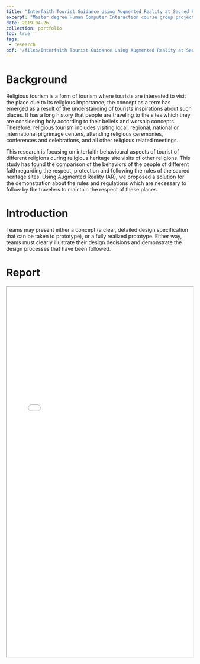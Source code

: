 ```yaml
---
title: "Interfaith Tourist Guidance Using Augmented Reality at Sacred Religious Places"
excerpt: "Master degree Human Computer Interaction course group project: a student design competition<br/>"
date: 2019-04-26
collection: portfolio
toc: true
tags:
 - research
pdf: "/files/Interfaith Tourist Guidance Using Augmented Reality at Sacred Religious Places.pdf"
---
```


Background
======
Religious tourism is a form of tourism where tourists are interested to visit the place due to its religious importance; the concept as a term has emerged as a result of the understanding of tourists inspirations about such places. It has a long history that people are traveling to the sites which they are considering holy according to their beliefs and worship concepts. Therefore, religious tourism includes visiting local, regional, national or international pilgrimage centers, attending religious ceremonies, conferences and celebrations, and all other religious related meetings.

This research is focusing on interfaith behavioural aspects of tourist of different religions during religious heritage site visits of other religions. This study has found the comparison of the behaviors of the people of different faith regarding the respect, protection and following the rules of the sacred heritage sites. Using Augmented Reality (AR), we proposed a solution for the demonstration about the rules
and regulations which are necessary to follow by the travelers to maintain the respect of these places.

Introduction
======
Teams may present either a concept (a clear, detailed design specification that can be taken to prototype), or a fully realized prototype. Either way, teams must clearly illustrate their design decisions and demonstrate the design processes that have been followed.

Report
======
<iframe src="/files/Interfaith Tourist Guidance Using Augmented Reality at Sacred Religious Places.pdf" width="100%" height="1000"></iframe>